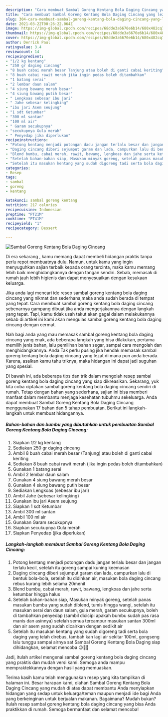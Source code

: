 ```yaml
---
description: "Cara membuat Sambal Goreng Kentang Bola Daging Cincang yang lezat Untuk Jualan"
title: "Cara membuat Sambal Goreng Kentang Bola Daging Cincang yang lezat Untuk Jualan"
slug: 304-cara-membuat-sambal-goreng-kentang-bola-daging-cincang-yang-lezat-untuk-jualan
date: 2021-03-22T00:26:22.064Z
image: https://img-global.cpcdn.com/recipes/68dde3a6670e6b14/680x482cq70/sambal-goreng-kentang-bola-daging-cincang-foto-resep-utama.jpg
thumbnail: https://img-global.cpcdn.com/recipes/68dde3a6670e6b14/680x482cq70/sambal-goreng-kentang-bola-daging-cincang-foto-resep-utama.jpg
cover: https://img-global.cpcdn.com/recipes/68dde3a6670e6b14/680x482cq70/sambal-goreng-kentang-bola-daging-cincang-foto-resep-utama.jpg
author: Derrick Paul
ratingvalue: 3.4
reviewcount: 14
recipeingredient:
- "1/2 kg kentang"
- "250 gr daging cincang"
- "8 buah cabai merah besar Tanjung atau boleh di ganti cabai keriting"
- "8 buah cabai rawit merah jika ingin pedas boleh ditambahkan"
- "1 batang serai"
- "2 lembar daun salam"
- "4 siung bawang merah besar"
- "4 siung bawang putih besar"
- " Lengkoas sebesar ibu jari"
- " Jahe sebesar kelingking"
- "ibu jari Asem seujung"
- "1 sdt Ketumbar"
- "300 ml santan"
- "100 ml air"
- " Garam secukupnya"
- "secukupnya Gula merah"
- " Penyedap jika diperlukan"
recipeinstructions:
- "Potong kentang menjadi potongan dadu jangan terlalu besar dan jangan terlalu kecil, setelah itu goreng sampai kuning keemasan"
- "Daging cincang diberi sejumput garam dan lada, campurkan lalu di bentuk bola-bola, setelah itu didihkan air, masukan bola daging cincang rebus kurang lebih selama 20menit"
- "Blend bumbu, cabai merah, rawit, bawang, lengkoas dan jahe serta ketumbar hingga halus"
- "Setelah bahan-bahan siap, Masukan minyak goreng, setelah panas masukan bumbu yang sudah diblend, tumis hingga wangi, setelah itu masukan serai dan daun salam, gula merah, garam secukupnya, boleh di tambahkan penyedap (sambil dicicipi apakah bumbu sudah pas rasa manis dan asinnya) setelah semua tercampur masukan santan 300ml dan air asem yang sudah dicairkan dengan sedikit air"
- "Setelah itu masukan kentang yang sudah digoreng tadi serta bola daging yang telah direbus, tambah kan lagi air sekitar 100ml, gongseng lalu tunggu sampai airnya sat Sambal Goreng Kentang Bola Daging siap dihidangkan, selamat mencoba 😉👌🏻"
categories:
- Resep
tags:
- sambal
- goreng
- kentang

katakunci: sambal goreng kentang 
nutrition: 217 calories
recipecuisine: Indonesian
preptime: "PT21M"
cooktime: "PT41M"
recipeyield: "1"
recipecategory: Dessert

---
```



![Sambal Goreng Kentang Bola Daging Cincang](https://img-global.cpcdn.com/recipes/68dde3a6670e6b14/680x482cq70/sambal-goreng-kentang-bola-daging-cincang-foto-resep-utama.jpg)

Di era  sekarang , kamu memang dapat membeli hidangan praktis tanpa perlu repot membuatnya dulu. Namun, untuk kamu yang ingin menyuguhkan sajian terbaik kepada orang tercinta, maka kamu memang lebih baik menghidangkannya dengan tangan sendiri. Sebab, memasak di rumah jauh lebih higienis dan dapat menyesuaikan dengan kesukaan keluarga.

Jika anda lagi mencari ide resep sambal goreng kentang bola daging cincang yang nikmat dan sederhana,maka anda sudah berada di tempat yang tepat. Cara membuat sambal goreng kentang bola daging cincang  sebenarnya gampang dibuat jika anda mengerjakannya dengan langkah yang tepat. Tapi, kamu tidak usah takut akan gagal dalam melakukannya 
sebab di artikel ini kami akan mengulas sambal goreng kentang bola daging cincang dengan cermat.  



Nah bagi anda yang mau memasak sambal goreng kentang bola daging cincang yang enak, ada beberapa langkah yang bisa dilakukan, pertama memilih jenis bahan, lalu pemilihan bahan segar, sampai cara mengolah dan menghidangkannya. Anda Tak perlu pusing jika hendak memasak sambal goreng kentang bola daging cincang yang lezat di mana pun anda berada. Karena, asalkan kamu  tahu triknya, maka hidangan ini dapat jadi suguhan yang spesial.

Di bawah ini, ada beberapa tips dan trik dalam mengolah resep sambal goreng kentang bola daging cincang yang siap dikreasikan. Sekarang, yuk kita coba ciptakan sambal goreng kentang bola daging cincang sendiri di rumah. Tetap dengan bahan yang sederhana, sajian ini bisa memberi manfaat dalam membantu menjaga kesehatan tubuhmu sekeluarga. Anda dapat membuat Sambal Goreng Kentang Bola Daging Cincang menggunakan 17 bahan dan 5 tahap pembuatan. Berikut ini langkah-langkah untuk membuat hidangannya.

<!--inarticleads1-->

##### Bahan-bahan dan bumbu yang dibutuhkan untuk pembuatan Sambal Goreng Kentang Bola Daging Cincang:

1. Siapkan 1/2 kg kentang
1. Sediakan 250 gr daging cincang
1. Ambil 8 buah cabai merah besar (Tanjung) atau boleh di ganti cabai keriting
1. Sediakan 8 buah cabai rawit merah (jika ingin pedas boleh ditambahkan)
1. Gunakan 1 batang serai
1. Ambil 2 lembar daun salam
1. Gunakan 4 siung bawang merah besar
1. Gunakan 4 siung bawang putih besar
1. Sediakan  Lengkoas (sebesar ibu jari)
1. Ambil  Jahe (sebesar kelingking)
1. Gunakan ibu jari Asem seujung
1. Siapkan 1 sdt Ketumbar
1. Ambil 300 ml santan
1. Ambil 100 ml air
1. Gunakan  Garam secukupnya
1. Siapkan secukupnya Gula merah
1. Siapkan  Penyedap (jika diperlukan)




<!--inarticleads2-->

##### Langkah-langkah membuat Sambal Goreng Kentang Bola Daging Cincang:

1. Potong kentang menjadi potongan dadu jangan terlalu besar dan jangan terlalu kecil, setelah itu goreng sampai kuning keemasan
1. Daging cincang diberi sejumput garam dan lada, campurkan lalu di bentuk bola-bola, setelah itu didihkan air, masukan bola daging cincang rebus kurang lebih selama 20menit
1. Blend bumbu, cabai merah, rawit, bawang, lengkoas dan jahe serta ketumbar hingga halus
1. Setelah bahan-bahan siap, Masukan minyak goreng, setelah panas masukan bumbu yang sudah diblend, tumis hingga wangi, setelah itu masukan serai dan daun salam, gula merah, garam secukupnya, boleh di tambahkan penyedap (sambil dicicipi apakah bumbu sudah pas rasa manis dan asinnya) setelah semua tercampur masukan santan 300ml dan air asem yang sudah dicairkan dengan sedikit air
1. Setelah itu masukan kentang yang sudah digoreng tadi serta bola daging yang telah direbus, tambah kan lagi air sekitar 100ml, gongseng lalu tunggu sampai airnya sat Sambal Goreng Kentang Bola Daging siap dihidangkan, selamat mencoba 😉👌🏻




Jadi, itulah artikel mengenai  sambal goreng kentang bola daging cincang  yang praktis dan mudah versi kami. Semoga anda mampu mempraktekkannya dengan hasil yang memuaskan. 

Terima kasih kamu telah menggunakan resep yang kita tampilkan di halaman ini. Besar harapan kami, olahan  Sambal Goreng Kentang Bola Daging Cincang yang mudah di atas dapat membantu Anda menyiapkan hidangan yang sedap untuk keluarga/teman maupun menjadi ide bagi Anda yang berkeinginan untuk berjualan makanan. Bagaimana? Mudah bukan? Itulah resep sambal goreng kentang bola daging cincang yang bisa Anda praktikkan di rumah. Semoga bermanfaat dan selamat mencoba!

